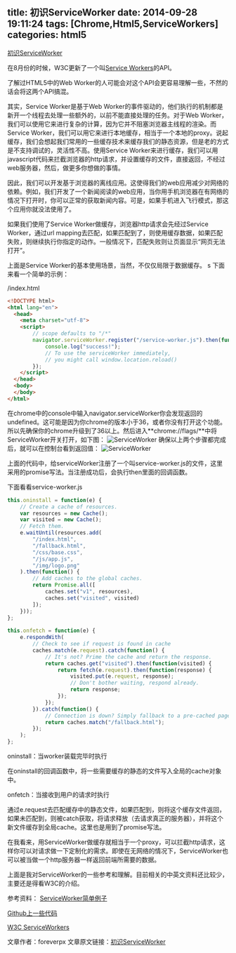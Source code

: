 title: 初识ServiceWorker
date: 2014-09-28 19:11:24
tags: [Chrome,Html5,ServiceWorkers]
categories: html5
---
[初识ServiceWorker](http://www.foreverpx.cn/2014/09/28/初识ServiceWorker)

在8月份的时候，W3C更新了一个叫[Service Workers](http://www.w3.org/TR/2014/WD-service-workers-20140508/#introduction)的API。

了解过HTML5中的Web Worker的人可能会对这个API会更容易理解一些，不然的话会将这两个API搞混。

<!--more-->

其实，Service Worker是基于Web Worker的事件驱动的，他们执行的机制都是新开一个线程去处理一些额外的，以前不能直接处理的任务。对于Web Worker，我们可以使用它来进行复杂的计算，因为它并不阻塞浏览器主线程的渲染。而Service Worker，我们可以用它来进行本地缓存，相当于一个本地的proxy。说起缓存，我们会想起我们常用的一些缓存技术来缓存我们的静态资源，但是老的方式是不支持调试的，灵活性不高。使用Service Worker来进行缓存，我们可以用javascript代码来拦截浏览器的http请求，并设置缓存的文件，直接返回，不经过web服务器，然后，做更多你想做的事情。

因此，我们可以开发基于浏览器的离线应用。这使得我们的web应用减少对网络的依赖。例如，我们开发了一个新闻阅读的web应用，当你用手机浏览器在有网络的情况下打开时，你可以正常的获取新闻内容。可是，如果手机进入飞行模式，那这个应用你就没法使用了。

如果我们使用了Service Worker做缓存，浏览器http请求会先经过Service Worker，通过url mapping去匹配，如果匹配到了，则使用缓存数据，如果匹配失败，则继续执行你指定的动作。一般情况下，匹配失败则让页面显示“网页无法打开”。

上面是Service Worker的基本使用场景，当然，不仅仅局限于数据缓存。
s
下面来看一个简单的示例：

/index.html

```html
<!DOCTYPE html>
<html lang="en">
  <head>
    <meta charset="utf-8">
    <script>
        // scope defaults to "/*"
        navigator.serviceWorker.register("/service-worker.js").then(function(serviceWorker) {
            console.log("success!");
            // To use the serviceWorker immediately,
            // you might call window.location.reload()
        });
    </script>
  </head>
  <body>
  </body>
</html>
```
在chrome中的console中输入navigator.serviceWorker你会发现返回的undefined。这可能是因为你chrome的版本小于36，或者你没有打开这个功能。所以先确保你的chrome升级到了36以上。然后进入**chrome://flags/**中将ServiceWorker开关打开，如下图：
![ServiceWorker](http://ww2.sinaimg.cn/large/005yyi5Jjw1eksg4sotwdj30qf03haau.jpg)
确保以上两个步骤都完成后，就可以在控制台看到返回值：
![ServiceWorker](http://ww3.sinaimg.cn/large/005yyi5Jjw1eksg6mbcfjj30s9042wey.jpg)

上面的代码中，给serviceWorker注册了一个叫service-worker.js的文件，这里采用的promise写法。当注册成功后，会执行then里面的回调函数。

下面看看service-worker.js

```js
this.oninstall = function(e) {
    // Create a cache of resources.
    var resources = new Cache();
    var visited = new Cache();
    // Fetch them.
    e.waitUntil(resources.add(
        "/index.html",
        "/fallback.html",
        "/css/base.css",
        "/js/app.js",
        "/img/logo.png"
    ).then(function() {
        // Add caches to the global caches.
        return Promise.all([
            caches.set("v1", resources),
            caches.set("visited", visited)
        ]);
    }));
};
 
this.onfetch = function(e) {
    e.respondWith(
        // Check to see if request is found in cache
        caches.match(e.request).catch(function() {
            // It's not? Prime the cache and return the response.
            return caches.get("visited").then(function(visited) {
                return fetch(e.request).then(function(response) {
                    visited.put(e.request, response);
                    // Don't bother waiting, respond already.
                    return response;
                });
            });
        }).catch(function() {
            // Connection is down? Simply fallback to a pre-cached page.
            return caches.match("/fallback.html");
        });
    );
};
```

oninstall：当worker装载完毕时执行

在oninstall的回调函数中，将一些需要缓存的静态的文件写入全局的cache对象中。

onfetch：当接收到用户的请求时执行

通过e.request去匹配缓存中的静态文件，如果匹配到，则将这个缓存文件返回，如果未匹配到，则被catch获取，将请求释放（去请求真正的服务器），并将这个新文件缓存到全局cache。这里也是用到了promise写法。

在我看来，用ServiceWorker做缓存就相当于一个proxy，可以拦截http请求，这样你可以对请求做一下定制化的需求。即使在无网络的情况下，ServiceWorker也可以被当做一个http服务器一样返回前端所需要的数据。

上面是我对ServiceWorker的一些参考和理解。目前相关的中英文资料还比较少，主要还是得看W3C的介绍。

参考资料：
[ServiceWorker简单例子](http://www.serviceworker.org/#)

[Github上一些代码](https://github.com/w3c-webmob/ServiceWorkersDemos)

[W3C ServiceWorkers](http://www.w3.org/TR/2014/WD-service-workers-20140508/#introduction)

文章作者：foreverpx
文章原文链接：[初识ServiceWorker](http://www.foreverpx.cn/2014/09/28/初识ServiceWorker)